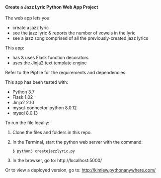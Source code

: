 #### Create a Jazz Lyric Python Web App Project

The web app lets you:
- create a jazz lyric
- see the jazz lyric & reports the number of vowels in the lyric
- see a jazz song comprised of all the previously-created jazz lyrics

This app:
- has & uses Flask function decorators
- uses the Jinja2 text template engine

Refer to the Pipfile for the requirements and dependencies.

This app has been tested with:
- Python 3.7	
- Flask 1.02
- Jinja2 2.10
- mysql-connector-python 8.0.12
- mysql 8.0.13

To run the file locally:
1. Clone the files and folders in this repo.

2. In the Terminal, start the python web server with the command:

    ```$ python3 createjazzlyric.py ```

3. In the browser, go to: 
http://localhost:5000/

Or to view a deployed version, go to: 
http://kimlew.pythonanywhere.com/

